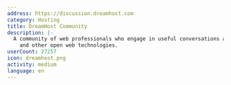 ```yaml
---
address: https://discussion.dreamhost.com
category: Hosting
title: DreamHost Community
description: |-
  A community of web professionals who engage in useful conversations about WordPress
    and other open web technologies.
userCount: 27257
icon: dreamhost.png
activity: medium
language: en
---
```


